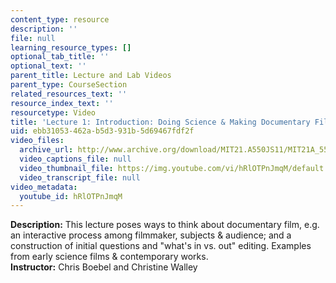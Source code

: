 ```yaml
---
content_type: resource
description: ''
file: null
learning_resource_types: []
optional_tab_title: ''
optional_text: ''
parent_title: Lecture and Lab Videos
parent_type: CourseSection
related_resources_text: ''
resource_index_text: ''
resourcetype: Video
title: 'Lecture 1: Introduction: Doing Science & Making Documentary Film'
uid: ebb31053-462a-b5d3-931b-5d69467fdf2f
video_files:
  archive_url: http://www.archive.org/download/MIT21.A550JS11/MIT21A_550JS11_lec01_300k.mp4
  video_captions_file: null
  video_thumbnail_file: https://img.youtube.com/vi/hRlOTPnJmqM/default.jpg
  video_transcript_file: null
video_metadata:
  youtube_id: hRlOTPnJmqM
---
```


**Description:** This lecture poses ways to think about documentary film, e.g. an interactive process among filmmaker, subjects & audience; and a construction of initial questions and "what's in vs. out" editing. Examples from early science films & contemporary works.  
**Instructor:** Chris Boebel and Christine Walley